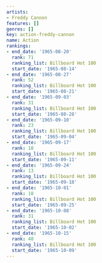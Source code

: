```yaml
---
artists:
- Freddy Cannon
features: []
genres: []
key: action-freddy-cannon
name: Action
rankings:
- end_date: '1965-08-20'
  rank: 71
  ranking_list: Billboard Hot 100
  start_date: '1965-08-14'
- end_date: '1965-08-27'
  rank: 52
  ranking_list: Billboard Hot 100
  start_date: '1965-08-21'
- end_date: '1965-09-03'
  rank: 31
  ranking_list: Billboard Hot 100
  start_date: '1965-08-28'
- end_date: '1965-09-10'
  rank: 23
  ranking_list: Billboard Hot 100
  start_date: '1965-09-04'
- end_date: '1965-09-17'
  rank: 18
  ranking_list: Billboard Hot 100
  start_date: '1965-09-11'
- end_date: '1965-09-24'
  rank: 13
  ranking_list: Billboard Hot 100
  start_date: '1965-09-18'
- end_date: '1965-10-01'
  rank: 18
  ranking_list: Billboard Hot 100
  start_date: '1965-09-25'
- end_date: '1965-10-08'
  rank: 31
  ranking_list: Billboard Hot 100
  start_date: '1965-10-02'
- end_date: '1965-10-15'
  rank: 48
  ranking_list: Billboard Hot 100
  start_date: '1965-10-09'
---
```


